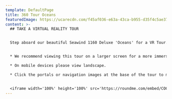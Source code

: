 ```yaml
---
template: DefaultPage
title: 360 Tour Oceans
featuredImage: https://ucarecdn.com/f45af036-e63a-43ca-b955-d35f4c5ae379/-/crop/2000x875/0,192/-/preview/
content: >-
  ## TAKE A VIRTUAL REALITY TOUR


  Step aboard our beautiful Seawind 1160 Deluxe 'Oceans' for a VR Tour. She is our largest vessel and offers the wow factor!  A large and luxurious indoor saloon area, overwater targa seating plus an enormous foredeck with seating area and trampolines.  Suitable for couples, families and small groups through to larger groups of up to 30 guests.  


  * We recommend viewing this tour on a larger screen for a more immersive viewing experience.

  * On mobile devices please view landscape.

  * Click the portals or navigation images at the base of the tour to move throughout the boat.


  <iframe width='100%' height='100%' src='https://roundme.com/embed/COCcJKK8q6D4wfQhFhQK' frameborder='0' webkitallowfullscreen mozallowfullscreen allowfullscreen></iframe>
---
```

